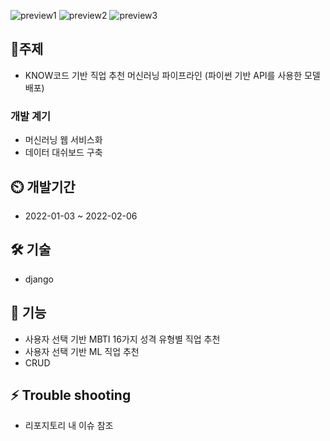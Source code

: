 ![preview1](https://user-images.githubusercontent.com/77667889/152974498-4d8e78a5-5298-4a41-bb3d-9acf2906c804.png)
![preview2](https://user-images.githubusercontent.com/77667889/152974503-b7fd1052-8a9f-4093-878a-3eebe59acb38.png)
![preview3](https://user-images.githubusercontent.com/77667889/152974776-f7630e39-6fb0-478f-86c6-7e7e584e4260.png)


## 🎈주제
- KNOW코드 기반 직업 추천 머신러닝 파이프라인 (파이썬 기반 API를 사용한 모델 배포)
### 개발 계기
- 머신러닝 웹 서비스화
- 데이터 대쉬보드 구축
## ⏲️ 개발기간
- 2022-01-03 ~ 2022-02-06
## 🛠 기술
- django
## 📌 기능
- 사용자 선택 기반 MBTI 16가지 성격 유형별 직업 추천
- 사용자 선택 기반 ML 직업 추천
- CRUD
## ⚡ Trouble shooting
- 리포지토리 내 이슈 참조
